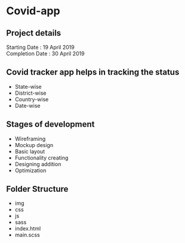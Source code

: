 # Covid-app

## Project details
 Starting Date : 19 April 2019  
 Completion Date : 30 April 2019


## Covid tracker app helps in tracking the status 
 - State-wise
 - District-wise
 - Country-wise
 - Date-wise 


## Stages of development 
 - Wireframing
 - Mockup design
 - Basic layout
 - Functionality creating
 - Designing addition
 - Optimization

## Folder Structure
 - img
 - css
 - js
 - sass
 - index.html
 - main.scss